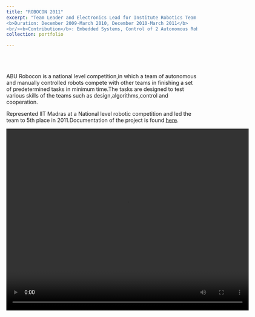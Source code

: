 ```yaml
---
title: "ROBOCON 2011"
excerpt: "Team Leader and Electronics Lead for Institute Robotics Team <br/>
<b>Duration: December 2009-March 2010, December 2010-March 2011</b>
<br/><b>Contribution</b>: Embedded Systems, Control of 2 Autonomous Robots"
collection: portfolio

---
```

<br>
<br>
<br>
ABU Robocon is a national level competition,in which a team of autonomous and manually controlled robots compete with other teams in finishing a set of predetermined tasks in minimum time.The tasks are designed to test various skills of the teams such as design,algorithms,control and cooperation.
 
Represented IIT Madras at a National level robotic competition and led the team to 5th place in 2011.Documentation of the project is found [here](https://varunnalam.github.io/files/robocon.pdf).

<div style="text-align:center;">
<video width="640" height="480" controls>
  <source src="/images/robocon.mp4" type="video/mp4">
  </div>


<br>
<br>

